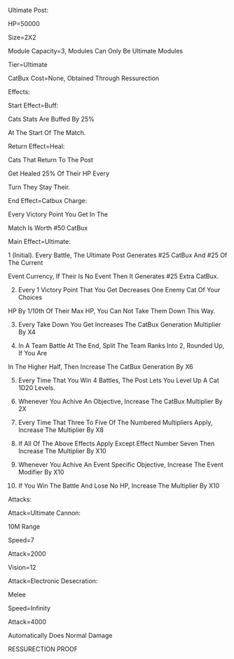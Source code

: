 Ultimate Post:

HP=50000

Size=2X2

Module Capacity=3, Modules Can Only Be Ultimate Modules

Tier=Ultimate

CatBux Cost=None, Obtained Through Ressurection

Effects:

Start Effect=Buff:

Cats Stats Are Buffed By 25% 

At The Start Of The Match.

Return Effect=Heal:

Cats That Return To The Post

Get Healed 25% Of Their HP Every

Turn They Stay Their.

End Effect=Catbux Charge:

Every Victory Point You Get In The

Match Is Worth #50 CatBux

Main Effect=Ultimate:

1 (Initial). Every Battle, The Ultimate Post Generates #25 CatBux And #25 Of The Current

Event Currency, If Their Is No Event Then It Generates #25 Extra CatBux.

2. Every 1 Victory Point That You Get Decreases One Enemy Cat Of Your Choices

HP By 1/10th Of Their Max HP, You Can Not Take Them Down This Way.

3. Every Take Down You Get Increases The CatBux Generation Multiplier By X4

4. In A Team Battle At The End, Split The Team Ranks Into 2, Rounded Up, If You Are

In The Higher Half, Then Increase The CatBux Generation By X6

5. Every Time That You Win 4 Battles, The Post Lets You Level Up A Cat 1D20 Levels.

6. Whenever You Achive An Objective, Increase The CatBux Multiplier By 2X

7. Every Time That Three To Five Of The Numbered Multipliers Apply, Increase The Multiplier By X8

8. If All Of The Above Effects Apply Except Effect Number Seven Then Increase The Multiplier By X10

9. Whenever You Achive An Event Specific Objective, Increase The Event Modifier By X10

10. If You Win The Battle And Lose No HP, Increase The Multiplier By X10

Attacks:

Attack=Ultimate Cannon:

10M Range

Speed=7

Attack=2000

Vision=12

Attack=Electronic Desecration:

Melee

Speed=Infinity

Attack=4000

Automatically Does Normal Damage

RESSURECTION PROOF
